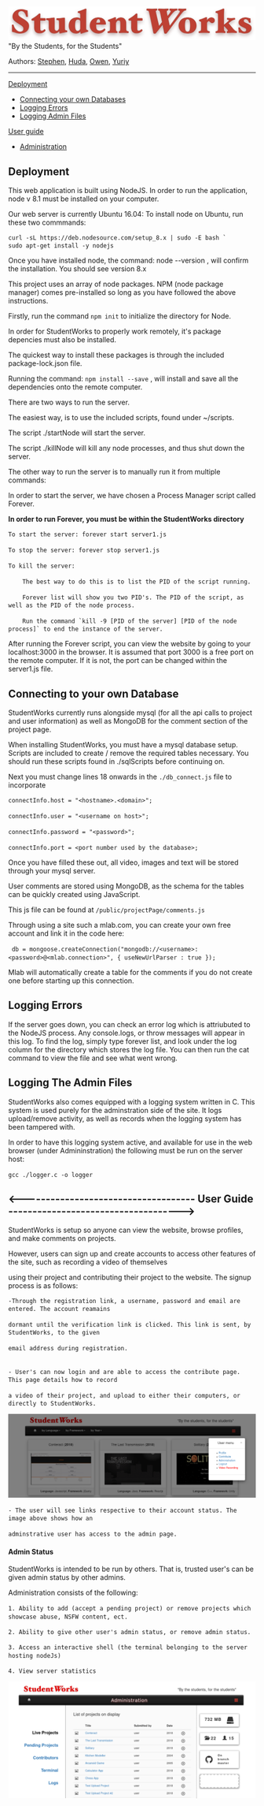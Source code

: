 <img src='/public/images/logo.png'></img>
"By the Students, for the Students"

Authors: [Stephen](https://github.com/steaward), [Huda](https://github.com/ooHAoo), [Owen](https://github.com/Owen-Mak), [Yuriy](https://github.com/YuriyKartuzov)

---------------------------------------------------------------------------------------------------------------------------------
[Deployment](https://github.com/steaward/StudentWorks/blob/master/README.md#deployment)
- [Connecting your own Databases](https://github.com/steaward/StudentWorks/blob/master/README.md#connecting-to-your-own-database)
- [Logging Errors](https://github.com/steaward/StudentWorks/blob/master/README.md#logging-errors)
- [Logging Admin Files](https://github.com/steaward/StudentWorks/blob/master/README.md#logging-the-admin-files)


[User guide](https://github.com/steaward/StudentWorks/blob/master/README.md#------------------------------------------------user-guide------------------------------------------------)
- [Administration](https://github.com/steaward/StudentWorks/blob/master/README.md#admin-status)


## Deployment

This web application is built using NodeJS. 
In order to run the application, node v 8.1 must be installed on your computer.

Our web server is currently Ubuntu 16.04:
To install node on Ubuntu, run these two commmands:

	curl -sL https://deb.nodesource.com/setup_8.x | sudo -E bash `
	sudo apt-get install -y nodejs

Once you have installed node, the command: node --version , will confirm the installation. You should see version 8.x

This project uses an array of node packages. NPM (node package manager) comes pre-installed so long as you have followed the above instructions. 

Firstly, run the command `npm init` to initialize the directory for Node.

In order for StudentWorks to properly work remotely, it's package depencies must also be installed. 

The quickest way to install these packages is through the included package-lock.json file. 

Running the command: `npm install --save` , will install and save all the dependencies onto the remote computer. 


There are two ways to run the server.

The easiest way, is to use the included scripts, found under ~/scripts.

The script ./startNode will start the server.

The script ./killNode will kill any node processes, and thus shut down the server.

The other way to run the server is to manually run it from multiple commands:

In order to start the server, we have chosen a Process Manager script called Forever. 

**In order to run Forever, you must be within the StudentWorks directory**
	
	To start the server: forever start server1.js
	
	To stop the server: forever stop server1.js
	
	To kill the server: 
	
  		The best way to do this is to list the PID of the script running. 
  
  		Forever list will show you two PID's. The PID of the script, as well as the PID of the node process. 
  
  		Run the command `kill -9 [PID of the server] [PID of the node process]` to end the instance of the server. 
 
After running the Forever script, you can view the website by going to your localhost:3000 in the browser. It is assumed that port 3000 is a free port on the remote computer. If it is not, the port can be changed within the server1.js file. 

## Connecting to your own Database

StudentWorks currently runs alongside mysql  (for all the api calls to project and user information) as well as MongoDB for the comment section of the project page.

When installing StudentWorks, you must have a mysql database setup. Scripts are included to create / remove the required tables necessary. You should run these scripts found in ./sqlScripts before continuing on. 

Next you must change lines 18 onwards in the `./db_connect.js` file to incorporate 


    connectInfo.host = "<hostname>.<domain>";
    
    connectInfo.user = "<username on host>";
    
    connectInfo.password = "<password>";
    
    connectInfo.port = <port number used by the database>;


Once you have filled these out, all video, images and text will be stored through your mysql server. 

User comments are stored using MongoDB, as the schema for the tables can be quickly created using JavaScript. 

This js file can be found at `/public/projectPage/comments.js` 

Through using a site such a mlab.com, you can create your own free account and link it in the code here:

` db = mongoose.createConnection("mongodb://<username>:<password>@<mlab.connection>", { useNewUrlParser : true });`

Mlab will automatically create a table for the comments if you do not create one before starting up this connection. 

## Logging Errors 

If the server goes down, you can check an error log which is attriubuted to the NodeJS process. Any console.logs, or throw messages will appear in this log.
To find the log, simply type forever list, and look under the log column for the directory which stores the log file.
You can then run the cat command to view the file and see what went wrong.

## Logging The Admin Files

StudentWorks also comes equipped with a logging system written in C. This system is used purely for the adminstration side of the site. It logs upload/remove activity, as well as records when the logging system has been tampered with.

In order to have this logging system active, and available for use in the web browser (under Admininstration) the following must be run on the server host:

`gcc ./logger.c -o logger`


## <------------------------------------     User Guide     ------------------------------------> 

StudentWorks is setup so anyone can view the website, browse profiles, and make comments on projects. 

However, users can sign up and create accounts to access other features of the site, such as recording a video of themselves

using their project and contributing their project to the website. The signup process is as follows:

	-Through the registration link, a username, password and email are entered. The account reamains
	
	dormant until the verification link is clicked. This link is sent, by StudentWorks, to the given 
	
	email address during registration.
	
	
	- User's can now login and are able to access the contribute page. This page details how to record 
	
	a video of their project, and upload to either their computers, or directly to StudentWorks. 

<img src='/public/images/userModal.png'></img>

	- The user will see links respective to their account status. The image above shows how an 
	
	adminstrative user has access to the admin page. 
	
#### Admin Status

StudentWorks is intended to be run by others. That is, trusted user's can be given admin status by other admins. 

Administration consists of the following: 

`1. Ability to add (accept a pending project) or remove projects which showcase abuse, NSFW content, ect.`

`2. Ability to give other user's admin status, or remove admin status. ` 

`3. Access an interactive shell (the terminal belonging to the server hosting nodeJs)`

`4. View server statistics`

<img src='/public/images/adminPage.png'></img>

